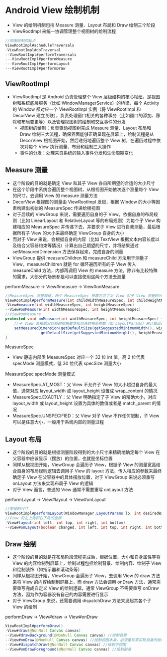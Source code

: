 # Android View 绘制机制
- View 的绘制机制包括 Measure 测量、Layout 布局和 Draw 绘制三个阶段
- ViewRootImpl 来统一协调管理整个视图树的绘制流程

```java
//视图绘制的起点
ViewRootImpl#scheduleTraversals
-ViewRootImpl#doTraversal
--ViewRootImpl#performTraversals
---ViewRootImpl#performMeasure
---ViewRootImpl#performLayout
---ViewRootImpl#performDraw
```

## ViewRootImpl
- ViewRootImpl 是 Android 负责管理整个 View 层级结构的核心枢纽，是视图树和系统底层服务（比如 WindowManagerService）的桥梁，每个 Activity 的 Window 都对应一个 ViewRootImpl 实例（将 ViewRootImpl 和 DecorView 建立关联），负责处理窗口相关的各种事务（比如窗口的添加、移除和布局变更等）以及管理视图树的绘制和交互事件的分发
    - 视图树的绘制：负责驱动视图树完成 Measure 测量、Layout 布局和 Draw 绘制三大流程，确保界面能够正确呈现在屏幕上，绘制流程是从 DecorView 根视图开始，然后递归地遍历整个 View 树，在遍历过程中依次对每个 View 执行测量、布局和绘制三大操作
    - 事件的分发：处理来自系统的输入事件分发和生命周期变化


## Measure 测量
- 这个阶段的目的就是确定 View 和其子 View 各自所期望的合适的大小尺寸
- 在这个阶段中系统会遍历整个视图树，从根视图开始依次逐个测量每个 View 的尺寸，去调用 View 的 measure 测量方法
- DecorView 根视图的测量由 ViewRootImpl 发起，根据 Window 的大小等因素构建出初始的 MeasureSpec 传递给根视图
- 对于后续的 ViewGroup 来说，需要遍历自身的子 View，依据自身的布局规则（比如 LinearLayout 和 RelativeLayout 等的布局规则）为每个子 View 构建相应的 MeasureSpec 并传递下去，并要求子 View 进行自我测量，最后根据所有子 View 的大小来最终确定 ViewGroup 自身的大小
- 而对于 View 来说，会根据自身的内容（比如 TextView 根据文本内容长度以及结合父容器约束等情况）计算出自己期望的尺寸，并将结果通过 setMeasuredDimension 方法保存起来，完成自身的测量
- ViewGroup 提供 measureChildren 和 measureChild 方法用于测量子 View，measureChildren 就是 for 循环遍历所有的子 View 传入 measureChild 方法，内部再调用 View 的 measure 方法，除非有比较特殊的需求，大部分的场景都是可以直接使用这两个方法去测量

performMeasure -> View#measure -> View#onMeasure
```java
//MeasureSpec 测量规格，两个 MeasureSpec 参数包含了父 View 对子 View 测量的尺寸要求，用于指导 View 实际该如何测量自己
ViewRootImpl#performMeasure(int childWidthMeasureSpec, int childHeightMeasureSpec)
-View#measure(int widthMeasureSpec, int heightMeasureSpec)
--View#onMeasure(int widthMeasureSpec, int heightMeasureSpec)
//View#onMeasure
protected void onMeasure(int widthMeasureSpec, int heightMeasureSpec) {
    //子 View 会根据父容器的规格要求和自身的布局参数（如 LayoutParams）来计算出自己的宽高，并通过 View#setMeasuredDimension 方法保存计算结果
    setMeasuredDimension(getDefaultSize(getSuggestedMinimumWidth(), widthMeasureSpec),
                getDefaultSize(getSuggestedMinimumHeight(), heightMeasureSpec));
}
```

MeasureSpec 
- View 静态内部类 MeasureSpec 对应一个 32 位 int 值，高 2 位代表 specMode 测量模式，低 30 位代表 specSize 测量大小

MeasureSpec specMode 测量模式
- MeasureSpec.AT_MOST：父 View 不允许子 View 的大小超过自身的最大值，通常对应 layout_width 或 layout_height 设置成 wrap_content 的情况
- MeasureSpec.EXACTLY：父 View 明确指定了子 View 的精确大小，对应 layout_width 或 layout_height 设置为具体的数值或者是 match_parent 的情况
- MeasureSpec.UNSPECIFIED：父 View 对子 View 不作任何限制，子 View 可以是任意大小，一般用于系统内部的测量过程


## Layout 布局
- 这个阶段的目的就是根据测量阶段得到的大小尺寸来精确地确定每个 View 在父容器中应该显示（摆放）的位置，也就是坐标位置
- 同样从根视图开始，ViewGroup 会遍历子 View，根据子 View 的测量宽高结合自身的布局规则逻辑去调用子 View 的 layout 方法，传入相应的参数来最终确定子 View 在父容器中的具体摆放位置，对于 ViewGroup 来说必须重写 onLayout 方法来实现布局子 View 的逻辑
- 对于 View 而言，普通的 View 通常不需要重写 onLayout 方法


performLayout -> View#layout -> View#onLayout
```java
//期望的尺寸
ViewRootImpl#performLayout(WindowManager.LayoutParams lp, int desiredWindowWidth, int desiredWindowHeight)
//View 的左上角和右下角的坐标
-View#layout(int left, int top, int right, int bottom)
--View#onLayout(boolean changed, int left, int top, int right, int bottom)
```

## Draw 绘制
- 这个阶段的目的就是在布局阶段流程完成后，根据位置、大小和自身属性等将 View 的内容绘制到屏幕上，绘制过程包括绘制背景、绘制内容、绘制子 View 和绘制装饰（如指示器和滚动条等）
- 同样从根视图开始，ViewGroup 会遍历子 View，去调用 View 的 draw 方法来将 View 的内容绘制到屏幕上，而 draw 方法会调用 onDraw 方法，通常需要重写完成自定义 View 的绘制逻辑，通常 ViewGroup 不需要重写 onDraw 方法，因为作为容器没有自己的内容需要进行显示
- 对于 ViewGroup 来说，还需要调用 dispatchDraw 方法来发起其各个子 View 的绘制

performDraw -> View#draw -> View#onDraw
```java
ViewRootImpl#performDraw()
-View#draw(@NonNull Canvas canvas)
--View#drawBackground(@NonNull Canvas canvas) //绘制背景
--View#onDraw(@NonNull Canvas canvas) //绘制视图本身，必须重写来实现自身的绘制逻辑
--View#dispatchDraw(@NonNull Canvas canvas) //绘制子视图
--View#onDrawForeground(@NonNull Canvas canvas) //绘制前景
```